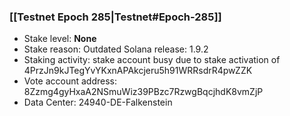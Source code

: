 ### [[Testnet Epoch 285|Testnet#Epoch-285]]
* Stake level: **None**
* Stake reason: Outdated Solana release: 1.9.2
* Staking activity: stake account busy due to stake activation of 4PrzJn9kJTegYvYKxnAPAkcjeru5h91WRRsdrR4pwZZK
* Vote account address: 8Zzmg4gyHxaA2NSmuWiz39PBzc7RzwgBqcjhdK8vmZjP
* Data Center: 24940-DE-Falkenstein